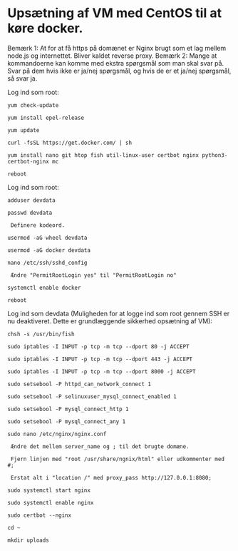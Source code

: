 # Upsætning af VM med CentOS til at køre docker.
Bemærk 1: At for at få https på domænet er Nginx brugt som et lag mellem node.js og internettet. Bliver kaldet reverse proxy.
Bemærk 2: Mange at kommandoerne kan komme med ekstra spørgsmål som man skal svar på. Svar på dem hvis ikke er ja/nej spørgsmål, og hvis de er et ja/nej spørgsmål, så svar ja.

Log ind som root:

	yum check-update
	
	yum install epel-release
	
	yum update
	
	curl -fsSL https://get.docker.com/ | sh
	
	yum install nano git htop fish util-linux-user certbot nginx python3-certbot-nginx mc 
	
	reboot
	
Log ind som root:

	adduser devdata
	
	passwd devdata
	
	 Definere kodeord.
	 
	usermod -aG wheel devdata
	
	usermod -aG docker devdata
	
	nano /etc/ssh/sshd_config
	
	 Ændre "PermitRootLogin yes" til "PermitRootLogin no"
	 
	systemctl enable docker
	
	reboot
	
Log ind som devdata (Muligheden for at logge ind som root gennem SSH er nu deaktiveret. Dette er grundlæggende sikkerhed opsætning af VM):

	chsh -s /usr/bin/fish
	
	sudo iptables -I INPUT -p tcp -m tcp --dport 80 -j ACCEPT
	
	sudo iptables -I INPUT -p tcp -m tcp --dport 443 -j ACCEPT
	
	sudo iptables -I INPUT -p tcp -m tcp --dport 8000 -j ACCEPT
	
	sudo setsebool -P httpd_can_network_connect 1
	
	sudo setsebool -P selinuxuser_mysql_connect_enabled 1
	
	sudo setsebool -P mysql_connect_http 1
	
	sudo setsebool -P mysql_connect_any 1
	
	sudo nano /etc/nginx/nginx.conf
	
	 Ændre det mellem server_name og ; til det brugte domæne.
	 
	 Fjern linjen med "root /usr/share/ngnix/html" eller udkommenter med #;
	 
	 Erstat alt i "location /" med proxy_pass http://127.0.0.1:8080;
	 
	sudo systemctl start nginx
	
	sudo systemctl enable nginx
	
	sudo certbot --nginx
	
	cd ~
	
	mkdir uploads
